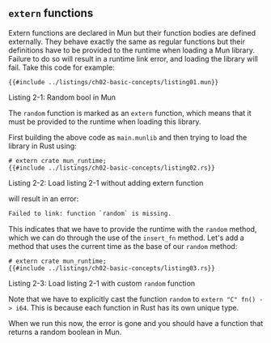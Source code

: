 ## `extern` functions

Extern functions are declared in Mun but their function bodies are defined externally. 
They behave exactly the same as regular functions but their definitions have to be provided to the runtime when loading a Mun library.
Failure to do so will result in a runtime link error, and loading the library will fail. 
Take this code for example:

```mun,no_run
{{#include ../listings/ch02-basic-concepts/listing01.mun}}
```

<span class="caption">Listing 2-1: Random bool in Mun</span>

The `random` function is marked as an `extern` function, which means that it must be provided to the runtime when loading this library.

First building the above code as `main.munlib` and then trying to load the library in Rust using:

```rust,no_run,noplaypen
# extern crate mun_runtime;
{{#include ../listings/ch02-basic-concepts/listing02.rs}}
```

<span class="caption">Listing 2-2: Load listing 2-1 without adding extern function</span>

will result in an error:

```bash
Failed to link: function `random` is missing.
```

This indicates that we have to provide the runtime with the `random` method, which we can do through the use of the `insert_fn` method. 
Let's add a method that uses the current time as the base of our `random` method:

```rust,no_run,noplaypen
# extern crate mun_runtime;
{{#include ../listings/ch02-basic-concepts/listing03.rs}}
```

<span class="caption">Listing 2-3: Load listing 2-1 with custom `random` function</span>

Note that we have to explicitly cast the function `random` to `extern "C" fn() -> i64`. 
This is because each function in Rust has its own unique type.

When we run this now, the error is gone and you should have a function that returns a random boolean in Mun.
